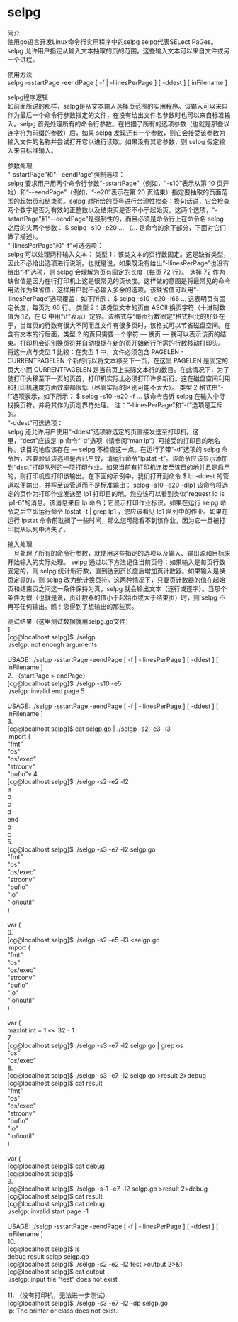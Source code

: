 # selpg

简介</br>
使用go语言开发Linux命令行实用程序中的selpg
selpg代表SELect PaGes。selpg 允许用户指定从输入文本抽取的页的范围，这些输入文本可以来自文件或另一个进程。

使用方法</br>
selpg -sstartPage -eendPage [ -f | -llinesPerPage ] [ -ddest ] [ inFilename ]

selpg程序逻辑</br>
如前面所说的那样，selpg是从文本输入选择页范围的实用程序。该输入可以来自作为最后一个命令行参数指定的文件，在没有给出文件名参数时也可以来自标准输入。selpg 首先处理所有的命令行参数。在扫描了所有的选项参数（也就是那些以连字符为前缀的参数）后，如果 selpg 发现还有一个参数，则它会接受该参数为输入文件的名称并尝试打开它以进行读取。如果没有其它参数，则 selpg 假定输入来自标准输入。

参数处理</br>
“-sstartPage”和“--eendPage”强制选项：</br>
selpg 要求用户用两个命令行参数“-sstartPage”（例如，“-s10”表示从第 10 页开始）和“--eendPage”（例如，“-e20”表示在第 20 页结束）指定要抽取的页面范围的起始页和结束页。selpg 对所给的页号进行合理性检查；换句话说，它会检查两个数字是否为有效的正整数以及结束页是否不小于起始页。这两个选项，“-sstartPage”和“--eendPage”是强制性的，而且必须是命令行上在命令名 selpg 之后的头两个参数：
$ selpg -s10 -e20 ...
（... 是命令的余下部分，下面对它们做了描述）。
</br>“-llinesPerPage”和“-f”可选选项：</br>
selpg 可以处理两种输入文本：
类型 1：该类文本的页行数固定。这是缺省类型，因此不必给出选项进行说明。也就是说，如果既没有给出“-llinesPerPage”也没有给出“-f”选项，则 selpg 会理解为页有固定的长度（每页 72 行）。
选择 72 作为缺省值是因为在行打印机上这是很常见的页长度。这样做的意图是将最常见的命令用法作为缺省值，这样用户就不必输入多余的选项。该缺省值可以用“-llinesPerPage”选项覆盖，如下所示：
$ selpg -s10 -e20 -l66 ...
这表明页有固定长度，每页为 66 行。
类型 2：该类型文本的页由 ASCII 换页字符（十进制数值为 12，在 C 中用“\f”表示）定界。该格式与“每页行数固定”格式相比的好处在于，当每页的行数有很大不同而且文件有很多页时，该格式可以节省磁盘空间。在含有文本的行后面，类型 2 的页只需要一个字符 ― 换页 ― 就可以表示该页的结束。打印机会识别换页符并自动根据在新的页开始新行所需的行数移动打印头。
将这一点与类型 1 比较：在类型 1 中，文件必须包含 PAGELEN - CURRENTPAGELEN 个新的行以将文本移至下一页，在这里 PAGELEN 是固定的页大小而 CURRENTPAGELEN 是当前页上实际文本行的数目。在此情况下，为了使打印头移至下一页的页首，打印机实际上必须打印许多新行。这在磁盘空间利用和打印机速度方面效率都很低（尽管实际的区别可能不太大）。
类型 2 格式由“-f”选项表示，如下所示：
$ selpg -s10 -e20 -f ...
该命令告诉 selpg 在输入中寻找换页符，并将其作为页定界符处理。
注：“-llinesPerPage”和“-f”选项是互斥的。
</br>“-ddest”可选选项：</br>
selpg 还允许用户使用“-ddest”选项将选定的页直接发送至打印机。这里，“dest”应该是 lp 命令“-d”选项（请参阅“man lp”）可接受的打印目的地名称。该目的地应该存在 ― selpg 不检查这一点。在运行了带“-d”选项的 selpg 命令后，若要验证该选项是否已生效，请运行命令“lpstat -t”。该命令应该显示添加到“dest”打印队列的一项打印作业。如果当前有打印机连接至该目的地并且是启用的，则打印机应打印该输出。在下面的示例中，我们打开到命令
$ lp -ddest
的管道以便输出，并写至该管道而不是标准输出：
selpg -s10 -e20 -dlp1
该命令将选定的页作为打印作业发送至 lp1 打印目的地。您应该可以看到类似“request id is lp1-6”的消息。该消息来自 lp 命令；它显示打印作业标识。如果在运行 selpg 命令之后立即运行命令 lpstat -t | grep lp1 ，您应该看见 lp1 队列中的作业。如果在运行 lpstat 命令前耽搁了一些时间，那么您可能看不到该作业，因为它一旦被打印就从队列中消失了。

输入处理</br>
一旦处理了所有的命令行参数，就使用这些指定的选项以及输入、输出源和目标来开始输入的实际处理。
selpg 通过以下方法记住当前页号：如果输入是每页行数固定的，则 selpg 统计新行数，直到达到页长度后增加页计数器。如果输入是换页定界的，则 selpg 改为统计换页符。这两种情况下，只要页计数器的值在起始页和结束页之间这一条件保持为真，selpg 就会输出文本（逐行或逐字）。当那个条件为假（也就是说，页计数器的值小于起始页或大于结束页）时，则 selpg 不再写任何输出。瞧！您得到了想输出的那些页。

测试结果（这里测试数据就用selpg.go文件）</br>
1.</br>
[cg@localhost selpg]$ ./selgp</br>
./selgp: not enough arguments</br>
</br>
USAGE: ./selgp -sstartPage -eendPage [ -f | -llinesPerPage ] [ -ddest ] [ inFilename ]</br>
2. （startPage > endPage）</br>
[cg@localhost selpg]$ ./selgp -s10 -e5</br>
./selgp: invalid end page 5</br>
</br>
USAGE: ./selgp -sstartPage -eendPage [ -f | -llinesPerPage ] [ -ddest ] [ inFilename ]</br>
3.</br>
[cg@localhost selpg]$ cat selgp.go | ./selgp -s2 -e3 -l3</br>
import (</br>
	"fmt"</br>
	"os"</br>
	"os/exec"</br>
	"strconv"</br>
	"bufio"v
4.</br>
[cg@localhost selpg]$ ./selgp -s2 -e2 -l2</br>
a</br>
b</br>
c</br>
d</br>
end</br>
b</br>
c</br>
5.</br>
[cg@localhost selpg]$ ./selgp -s3 -e7 -l2 selgp.go </br>
	"fmt"</br>
	"os"</br>
	"os/exec"</br>
	"strconv"</br>
	"bufio"</br>
	"io"</br>
	"io/ioutil"</br>
)</br>
</br>
var (</br>
6.</br>
[cg@localhost selpg]$ ./selgp -s2 -e5 -l3 <selgp.go</br>
import (</br>
        "fmt"</br>
        "os"</br>
        "os/exec"</br>
        "strconv"</br>
        "bufio"</br>
        "io"</br>
        "io/ioutil"</br>
)</br>
</br>
var (</br>
        maxInt int = 1 << 32 - 1</br>
7.</br>
[cg@localhost selpg]$ ./selgp -s3 -e7 -l2 selgp.go | grep os</br>
	"os"</br>
	"os/exec"</br>
8.</br>
[cg@localhost selpg]$ ./selgp -s3 -e7 -l2 selgp.go >result 2>debug </br>
[cg@localhost selpg]$ cat result </br>
	"fmt"</br>
	"os"</br>
	"os/exec"</br>
	"strconv"</br>
	"bufio"</br>
	"io"</br>
	"io/ioutil"</br>
)</br>
</br>
var (</br>
[cg@localhost selpg]$ cat debug</br> 
[cg@localhost selpg]$ </br>
9.</br>
[cg@localhost selpg]$ ./selgp -s-1 -e7 -l2 selgp.go >result 2>debug </br>
[cg@localhost selpg]$ cat result </br>
[cg@localhost selpg]$ cat debug </br>
./selgp: invalid start page -1</br>
</br>
USAGE: ./selgp -sstartPage -eendPage [ -f | -llinesPerPage ] [ -ddest ] [ inFilename ]</br>
10.</br>
[cg@localhost selpg]$ ls</br>
debug  result  selgp  selgp.go</br>
[cg@localhost selpg]$ ./selgp -s2 -e2 -l2 test >output 2>&1</br>
[cg@localhost selpg]$ cat output </br>
./selgp: input file "test" does not exist</br>
</br>
11. （没有打印机，无法进一步测试）</br>
[cg@localhost selpg]$ ./selgp -s3 -e7 -l2 -dp selgp.go </br>
lp: The printer or class does not exist.</br>
